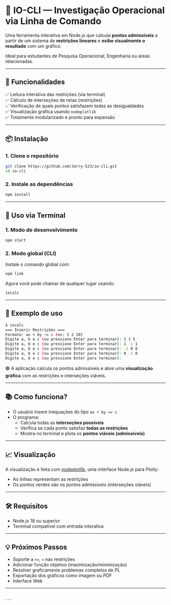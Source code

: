 # 📐 IO-CLI — Investigação Operacional via Linha de Comando

Uma ferramenta interativa em Node.js que calcula **pontos admissíveis** a partir de um sistema de **restrições lineares** e **exibe visualmente o resultado** com um gráfico.

Ideal para estudantes de Pesquisa Operacional, Engenharia ou áreas relacionadas.

---

## 🚀 Funcionalidades

✅ Leitura interativa das restrições (via terminal)  
✅ Cálculo de interseções de retas (restrições)  
✅ Verificação de quais pontos satisfazem todas as desigualdades  
✅ Visualização gráfica usando `nodeplotlib`  
✅ Totalmente modularizado e pronto para expansão

---

## 📦 Instalação

### 1. Clone o repositório

```bash
git clone https://github.com/Jerry-523/io-cli.git
cd io-cli
```

### 2. Instale as dependências

```bash
npm install
```

---

## 🔗 Uso via Terminal

### 1. Modo de desenvolvimento

```bash
npm start
```

### 2. Modo global (CLI)

Instale o comando global com:

```bash
npm link
```

Agora você pode chamar de qualquer lugar usando:

```bash
iocalc
```

---

## 🧪 Exemplo de uso

```bash
$ iocalc
=== Inserir Restrições ===
Formato: ax + by <= c (ex: 1 2 10)
Digite a, b e c (ou pressione Enter para terminar): 1 1 5
Digite a, b e c (ou pressione Enter para terminar): 1 -1 1
Digite a, b e c (ou pressione Enter para terminar): -1 0 0
Digite a, b e c (ou pressione Enter para terminar): 0 -1 0
Digite a, b e c (ou pressione Enter para terminar):
```

🟢 A aplicação calcula os pontos admissíveis e abre uma **visualização gráfica** com as restrições e interseções viáveis.

---

## 📚 Como funciona?

- O usuário insere inequações do tipo `ax + by <= c`
- O programa:
  - Calcula todas as **interseções possíveis**
  - Verifica se cada ponto satisfaz **todas as restrições**
  - Mostra no terminal e plota os **pontos viáveis (admissíveis)**

---

## 📈 Visualização

A visualização é feita com [nodeplotlib](https://www.npmjs.com/package/nodeplotlib), uma interface Node.js para Plotly:

- As linhas representam as restrições
- Os pontos verdes são os pontos admissíveis (interseções viáveis)

---

## 🛠 Requisitos

- Node.js 18 ou superior
- Terminal compatível com entrada interativa

---

## 💡 Próximos Passos

- Suporte a `>=`, `=` nas restrições
- Adicionar função objetivo (maximização/minimização)
- Resolver graficamente problemas completos de PL
- Exportação dos gráficos como imagem ou PDF
- Interface Web



---

```

---
